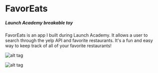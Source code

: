
# FavorEats 
##### Launch Academy breakable toy
FavorEats is an app I built during Launch Academy. It allows a user to search through the yelp API and favorite restaurants. It's a fun and easy way to keep track of all of your favorite restaurants!

![alt tag](https://cloud.githubusercontent.com/assets/6216931/3625733/a1c02a04-0e71-11e4-94a5-0890334b991d.png)

![alt tag](https://cloud.githubusercontent.com/assets/6216931/3625737/a9356178-0e71-11e4-8d06-dde958258886.png)
